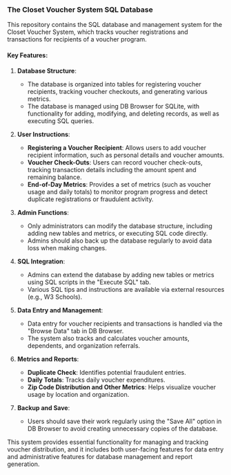 ###  The Closet Voucher System SQL Database

This repository contains the SQL database and management system for the Closet Voucher System, which tracks voucher registrations and transactions for recipients of a voucher program.

#### Key Features:
1. **Database Structure**:
   - The database is organized into tables for registering voucher recipients, tracking voucher checkouts, and generating various metrics.
   - The database is managed using DB Browser for SQLite, with functionality for adding, modifying, and deleting records, as well as executing SQL queries.

2. **User Instructions**:
   - **Registering a Voucher Recipient**: Allows users to add voucher recipient information, such as personal details and voucher amounts.
   - **Voucher Check-Outs**: Users can record voucher check-outs, tracking transaction details including the amount spent and remaining balance.
   - **End-of-Day Metrics**: Provides a set of metrics (such as voucher usage and daily totals) to monitor program progress and detect duplicate registrations or fraudulent activity.

3. **Admin Functions**:
   - Only administrators can modify the database structure, including adding new tables and metrics, or executing SQL code directly.
   - Admins should also back up the database regularly to avoid data loss when making changes.

4. **SQL Integration**:
   - Admins can extend the database by adding new tables or metrics using SQL scripts in the "Execute SQL" tab.
   - Various SQL tips and instructions are available via external resources (e.g., W3 Schools).

5. **Data Entry and Management**:
   - Data entry for voucher recipients and transactions is handled via the "Browse Data" tab in DB Browser.
   - The system also tracks and calculates voucher amounts, dependents, and organization referrals.

6. **Metrics and Reports**:
   - **Duplicate Check**: Identifies potential fraudulent entries.
   - **Daily Totals**: Tracks daily voucher expenditures.
   - **Zip Code Distribution and Other Metrics**: Helps visualize voucher usage by location and organization.

7. **Backup and Save**:
   - Users should save their work regularly using the "Save All" option in DB Browser to avoid creating unnecessary copies of the database.

This system provides essential functionality for managing and tracking voucher distribution, and it includes both user-facing features for data entry and administrative features for database management and report generation.
